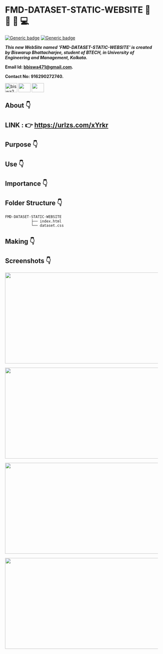 # FMD-DATASET-STATIC-WEBSITE :star_struck: :memo: :file_folder: :computer:

[![Generic badge](https://img.shields.io/badge/advance-html5-red)](https://shields.io/) [![Generic badge](https://img.shields.io/badge/advance-css3-green)](https://shields.io/) 

***This new WebSite named 'FMD-DATASET-STATIC-WEBSITE' is created by Biswarup Bhattacharjee, student of BTECH, in University of Engineering and Management, Kolkata.***

**Email Id: bbiswa471@gmail.com.** 

**Contact No: 916290272740.** 

<p align="left">
<a href="https://www.facebook.com/profile.php?id=100070395300810" target="blank"><img align="center" src="https://cdn.jsdelivr.net/npm/simple-icons@3.0.1/icons/facebook.svg" alt="biswa2210" height="30" width="40" /></a>
<a href="https://instagram.com/biswarup2210" target="blank"><img align="center" src="https://cdn.jsdelivr.net/npm/simple-icons@3.0.1/icons/instagram.svg" alt="" height="30" width="40" /></a>
<a href="https://github.com/biswa2210/biswa2210" target="blank"><img align="center" src="https://cdn.jsdelivr.net/npm/simple-icons@3.0.1/icons/github.svg" alt="" height="30" width="40" /></a>
</p>

## About :point_down: 

<div align="justified">
  
   
</div>
 
## LINK : :point_right: https://urlzs.com/xYrkr

## Purpose :point_down:

<div align="justified">


</div>

## Use :point_down:

<div align="justified">


</div>      
       
## Importance :point_down:

<div align="justified">
  

</div>

## Folder Structure :point_down:
```bash
FMD-DATASET-STATIC-WEBSITE
            ├── index.html
            └── dataset.css
```

## Making :point_down:

<div align="justified">
  


</div>

## Screenshots :point_down: 

<div align="center">

<a href="pics/todo1.PNG"><img src="pics/md1.PNG" width="800" height= "300"></a> 
  
<a href="pics/todo2.PNG"><img src="pics/md2.PNG" width="800" height= "300"></a>
 
<a href="pics/todo3.PNG"><img src="pics/md3.PNG" width="800" height= "300"></a> 
  
<a href="pics/todo4.PNG"><img src="pics/md4.PNG" width="800" height= "300"></a>
  
</div>







